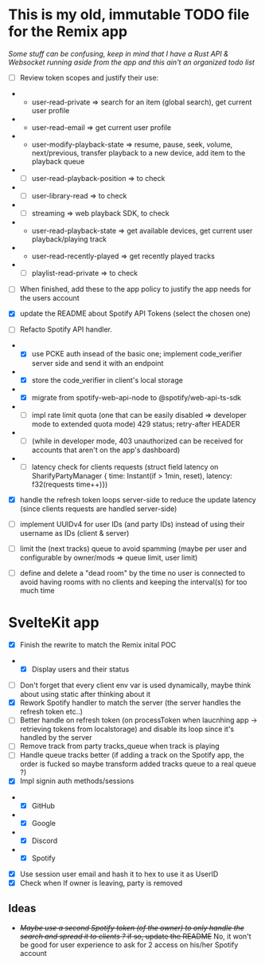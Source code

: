 # This is my old, immutable TODO file for the Remix app

*Some stuff can be confusing, keep in mind that I have a Rust API & Websocket running aside from the app and this ain't an organized todo list*

- [ ] Review token scopes and justify their use:
- - user-read-private => search for an item (global search), get current user profile
- - user-read-email => get current user profile
- - user-modify-playback-state => resume, pause, seek, volume, next/previous, transfer playback to a new device, add item to the playback queue
- - [ ] user-read-playback-position => to check
- - [ ] user-library-read => to check
- - [ ] streaming => web playback SDK, to check
- - user-read-playback-state => get available devices, get current user playback/playing track
- - user-read-recently-played => get recently played tracks
- - [ ] playlist-read-private => to check

- [ ] When finished, add these to the app policy to justify the app needs for the users account



- [x] update the README about Spotify API Tokens (select the chosen one)
- [ ] Refacto Spotify API handler.
- - [x] use PCKE auth insead of the basic one; implement code_verifier server side and send it with an endpoint
- - [x] store the code_verifier in client's local storage
- - [x] migrate from spotify-web-api-node to @spotify/web-api-ts-sdk
- - [ ] impl rate limit quota (one that can be easily disabled => developer mode to extended quota mode) 429 status; retry-after HEADER
- - [ ] (while in developer mode, 403 unauthorized can be received for accounts that aren't on the app's dashboard)
- - [ ] latency check for clients requests (struct field latency on SharifyPartyManager { time: Instant(if > 1min, reset), latency: f32(requests time++)})

- [x] handle the refresh token loops server-side to reduce the update latency (since clients requests are handled server-side)
- [ ] implement UUIDv4 for user IDs (and party IDs) instead of using their username as IDs (client & server)
- [ ] limit the (next tracks) queue to avoid spamming (maybe per user and configurable by owner/mods => queue limit, user limit)
- [ ] define and delete a "dead room" by the time no user is connected to avoid having rooms with no clients and keeping the interval(s) for too much time


# SvelteKit app

- [x] Finish the rewrite to match the Remix inital POC
- - [x] Display users and their status
- [ ] Don't forget that every client env var is used dynamically, maybe think about using static after thinking about it
- [x] Rework Spotify handler to match the server (the server handles the refresh token etc..)
- [ ] Better handle on refresh token (on processToken when laucnhing app -> retrieving tokens from localstorage) and disable its loop since it's handled by the server
- [ ] Remove track from party tracks_queue when track is playing
- [ ] Handle queue tracks better (if adding a track on the Spotify app, the order is fucked so maybe transform added tracks queue to a real queue ?)
- [x] Impl signin auth methods/sessions
- - [x] GitHub
- - [x] Google
- - [x] Discord
- - [x] Spotify
- [x] Use session user email and hash it to hex to use it as UserID
- [x] Check when If owner is leaving, party is removed

## Ideas
- ~~*Maybe use a second Spotify token (of the owner) to only handle the search and spread it to clients ?* if so, update the README~~ No, it won't be good for user experience to ask for 2 access on his/her Spotify account
